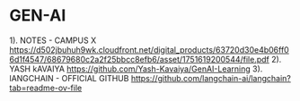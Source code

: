 # GEN-AI

1). NOTES - CAMPUS X
https://d502jbuhuh9wk.cloudfront.net/digital_products/63720d30e4b06ff06d1f4547/68679680c2a2f25bbcc8efb6/asset/1751619200544/file.pdf
2). YASH kAVAIYA
https://github.com/Yash-Kavaiya/GenAI-Learning
3). lANGCHAIN - OFFICIAL GITHUB
https://github.com/langchain-ai/langchain?tab=readme-ov-file                 
      
    
   
      
    
                 
